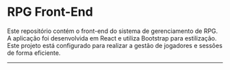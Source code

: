 # RPG Front-End

Este repositório contém o front-end do sistema de gerenciamento de RPG. A aplicação foi desenvolvida em React e utiliza Bootstrap para estilização. Este projeto está configurado para realizar a gestão de jogadores e sessões de forma eficiente.

---
